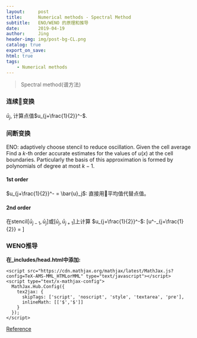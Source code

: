 ```yaml
---
layout:     post
title:      Numerical methods - Spectral Method
subtitle:   ENO/WENO 的原理和推导
date:       2019-04-19
author:     Jing
header-img: img/post-bg-CL.png
catalog: true
export_on_save:
html: true
tags:
    - Numerical methods
---
```



>Spectral method(谱方法)

### 连续变换
<!-- 给定区域均值 -->
$\bar{u}_j$, 计算点值$u_{j+\frac{1}{2}}^-$.

### 间断变换
ENO: adaptively choose stencil to reduce oscillation. Given the cell average Find a $k$-th order accurate estimates for the values of $u(x)$ at the cell boundaries. Particularly the basis of this approximation is formed by polynomials of degree at most $k − 1$.
#### 1st order
$u_{j+\frac{1}{2}}^- = \bar{u}_j$: 直接用平均值代替点值。
#### 2nd order
在stencil$[\bar{u}_{j-1},\bar{u}_{j}]$或$[\bar{u}_{j},\bar{u}_{j+1}]$上计算 $u_{j+\frac{1}{2}}^-$:
\[u^-_{j+\frac{1}{2}} = \]

### WENO推导

**在_includes/head.html中添加:**
```
<script src="https://cdn.mathjax.org/mathjax/latest/MathJax.js?config=TeX-AMS-MML_HTMLorMML" type="text/javascript"></script>
<script type="text/x-mathjax-config">
  MathJax.Hub.Config({
    tex2jax: {
      skipTags: ['script', 'noscript', 'style', 'textarea', 'pre'],
      inlineMath: [['$','$']]
    }
  });
</script>
```

[Reference](https://stackoverflow.com/questions/26275645/how-to-support-latex-in-github-pages)
